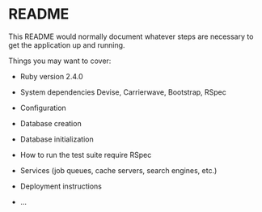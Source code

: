 # README

This README would normally document whatever steps are necessary to get the
application up and running.

Things you may want to cover:

* Ruby version 2.4.0

* System dependencies
  Devise, Carrierwave, Bootstrap, RSpec

* Configuration

* Database creation

* Database initialization

* How to run the test suite
  require RSpec

* Services (job queues, cache servers, search engines, etc.)

* Deployment instructions

* ...
